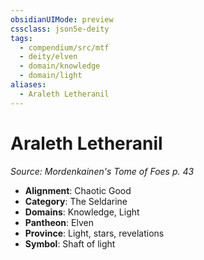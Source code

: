 ```yaml
---
obsidianUIMode: preview
cssclass: json5e-deity
tags:
  - compendium/src/mtf
  - deity/elven
  - domain/knowledge
  - domain/light
aliases:
  - Araleth Letheranil
---
```

# Araleth Letheranil
*Source: Mordenkainen's Tome of Foes p. 43* 

- **Alignment**: Chaotic Good
- **Category**: The Seldarine
- **Domains**: Knowledge, Light
- **Pantheon**: Elven
- **Province**: Light, stars, revelations
- **Symbol**: Shaft of light